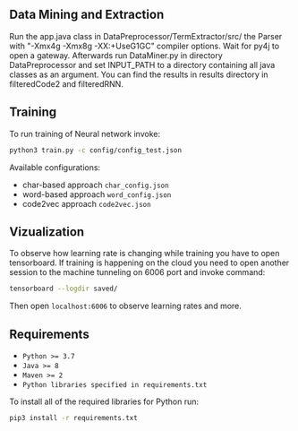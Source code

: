 ## Data Mining and Extraction

Run  the app.java class in DataPreprocessor/TermExtractor/src/ the Parser with "-Xmx4g -Xmx8g -XX:+UseG1GC" compiler options. Wait for py4j to open a gateway.
Afterwards run DataMiner.py in directory DataPreprocessor and set INPUT_PATH to a directory containing all java classes as an argument.
You can find the results in results directory in filteredCode2 and filteredRNN.

## Training
To run training of Neural network invoke:

```bash
python3 train.py -c config/config_test.json

```

Available configurations:
- char-based approach `char_config.json`
- word-based approach `word_config.json`
- code2vec approach  `code2vec.json`

## Vizualization

To observe how learning rate is changing while training you have to open tensorboard. If training is happening 
on the cloud you need to open another session to the machine tunneling on 6006 port and invoke command:
```bash
tensorboard --logdir saved/
```
Then open `localhost:6006` to observe learning rates and more.  
## Requirements
- `Python >= 3.7`
- `Java >= 8`
- `Maven >= 2`
- `Python libraries specified in requirements.txt`

To install all of the required libraries for Python run: 
```bash
pip3 install -r requirements.txt
```
